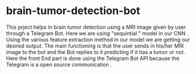# brain-tumor-detection-bot
This prject helps in brain tumor detection using a MRI image given by user through a Telegram Bot. 
Here we are using "sequintial " model in our CNN . 
Using the various feature extraction method in our model we are getting our desired output.
The main functioning is that the user sends in his/her MRI image to the bot and the Bot replies to it predicting if it has a tumor or not. 
Here the front End part is done using the Telegram Bot API because the Telegram is a open source communication . 
